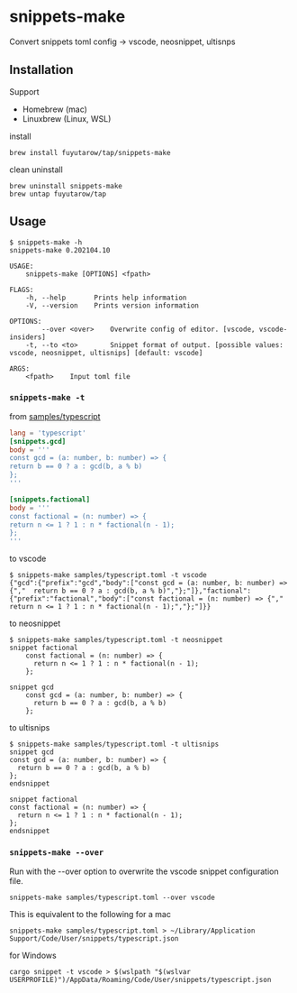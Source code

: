 # snippets-make

Convert snippets toml config -> vscode, neosnippet, ultisnps

## Installation

Support
- Homebrew (mac)
- Linuxbrew (Linux, WSL)

install
```
brew install fuyutarow/tap/snippets-make
```

clean uninstall
```
brew uninstall snippets-make
brew untap fuyutarow/tap
```


## Usage
```
$ snippets-make -h
snippets-make 0.202104.10

USAGE:
    snippets-make [OPTIONS] <fpath>

FLAGS:
    -h, --help       Prints help information
    -V, --version    Prints version information

OPTIONS:
        --over <over>    Overwrite config of editor. [vscode, vscode-insiders]
    -t, --to <to>        Snippet format of output. [possible values: vscode, neosnippet, ultisnips] [default: vscode]

ARGS:
    <fpath>    Input toml file
```

### `snippets-make -t`

from [samples/typescript](https://github.com/fuyutarow/snippets-make/blob/alpha/samples/typescript.toml)
```toml
lang = 'typescript'
[snippets.gcd]
body = '''
const gcd = (a: number, b: number) => {
return b == 0 ? a : gcd(b, a % b)
};
'''

[snippets.factional]
body = '''
const factional = (n: number) => {
return n <= 1 ? 1 : n * factional(n - 1);
};
'''
```

to vscode
```
$ snippets-make samples/typescript.toml -t vscode
{"gcd":{"prefix":"gcd","body":["const gcd = (a: number, b: number) => {","  return b == 0 ? a : gcd(b, a % b)","};"]},"factional":{"prefix":"factional","body":["const factional = (n: number) => {","  return n <= 1 ? 1 : n * factional(n - 1);","};"]}}
```

to neosnippet
```
$ snippets-make samples/typescript.toml -t neosnippet
snippet factional
    const factional = (n: number) => {
      return n <= 1 ? 1 : n * factional(n - 1);
    };

snippet gcd
    const gcd = (a: number, b: number) => {
      return b == 0 ? a : gcd(b, a % b)
    };

```

to ultisnips
```
$ snippets-make samples/typescript.toml -t ultisnips
snippet gcd
const gcd = (a: number, b: number) => {
  return b == 0 ? a : gcd(b, a % b)
};
endsnippet

snippet factional
const factional = (n: number) => {
  return n <= 1 ? 1 : n * factional(n - 1);
};
endsnippet
```


### `snippets-make --over`

Run with the --over option to overwrite the vscode snippet configuration file.
```
snippets-make samples/typescript.toml --over vscode
```

This is equivalent to the following for a mac
```
snippets-make samples/typescript.toml > ~/Library/Application Support/Code/User/snippets/typescript.json
```

for Windows
```
cargo snippet -t vscode > $(wslpath "$(wslvar USERPROFILE)")/AppData/Roaming/Code/User/snippets/typescript.json
```
